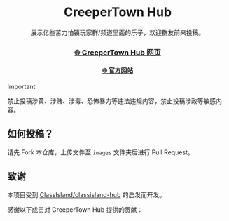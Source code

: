 <div align="center">

# CreeperTown Hub

展示亿些苦力怕镇玩家群/频道里面的乐子，欢迎群友前来投稿。

### [🌐 CreeperTown Hub 网页](https://hub.lixiaotuan.cn)

#### [🌐 官方网站](https://docs.lixiaotuan.cn/ct)

</div>

> [!important]
>
> 禁止投稿涉黄、涉赌、涉毒、恐怖暴力等违法违规内容，禁止投稿涉政等敏感内容。

## 如何投稿？

请先 Fork 本仓库，上传文件至 `images` 文件夹后进行 Pull Request。

## 致谢

本项目受到 [ClassIsland/classisland-hub](https://github.com/ClassIsland/classisland-hub) 的启发而开发。

感谢以下成员对 CreeperTown Hub 提供的贡献：

<!-- readme: contributors -start -->

<!--  readme: contributors -end -->
